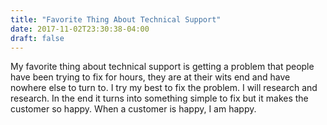 ```yaml
---
title: "Favorite Thing About Technical Support"
date: 2017-11-02T23:30:38-04:00
draft: false
---
```

My favorite thing about technical support is getting a problem that people have been trying to 
fix for hours, they are at their wits end and have nowhere else to turn to. I try my best to fix
the problem. I will research and research. In the end it turns into something simple to fix
but it makes the customer so happy. When a customer is happy, I am happy.
